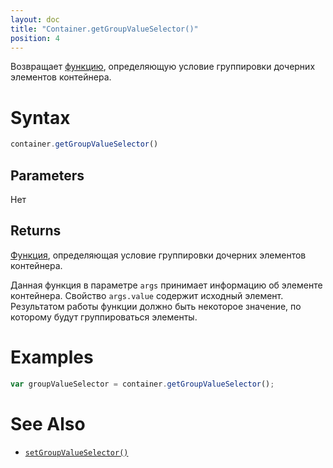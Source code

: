 ```yaml
---
layout: doc
title: "Container.getGroupValueSelector()"
position: 4
---
```


Возвращает [функцию](../../../Script/), определяющую условие группировки дочерних элементов контейнера.

# Syntax

```js
container.getGroupValueSelector()
```

## Parameters

Нет

## Returns

[Функция](../../../Script/), определяющая условие группировки дочерних элементов контейнера.  

Данная функция в параметре `args` принимает информацию об элементе контейнера. Свойство `args.value` содержит исходный элемент.  
Результатом работы функции должно быть некоторое значение, по которому будут группироваться элементы.

# Examples

```js
var groupValueSelector = container.getGroupValueSelector();
```

# See Also

* [`setGroupValueSelector()`](../Container.setGroupValueSelector/)
